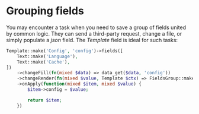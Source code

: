 # Grouping fields

You may encounter a task when you need to save a group of fields united by common logic.
They can send a third-party request, change a file, or simply populate a *json* field. The *Template* field is ideal for such tasks:
```php
Template::make('Config', 'config')->fields([
    Text::make('Language'),
    Text::make('Cache'),
])
    ->changeFill(fn(mixed $data) => data_get($data, 'config'))
    ->changeRender(fn(mixed $value, Template $ctx) => FieldsGroup::make($ctx->getPreparedFields())->fill($value))
    ->onApply(function(mixed $item, mixed $value) {
        $item->config = $value;

        return $item;
    })
```
